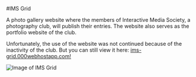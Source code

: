 #IMS Grid

A photo gallery website where the members of Interactive Media Society, a photography club, will publish their entries. The website also serves as the portfolio website of the club.

Unfortunately, the use of the website was not continued because of the inactivity of the club.
But you can still view it here:
[ims-grid.000webhostapp.com!](http://ims-grid.000webhostapp.com)

![Image of IMS Grid](https://image.ibb.co/g18kR5/ims_grid_screenshot.png)